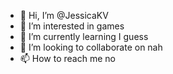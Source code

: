 - 👋 Hi, I’m @JessicaKV
- 👀 I’m interested in games
- 🌱 I’m currently learning I guess
- 💞️ I’m looking to collaborate on nah
- 📫 How to reach me no

<!---
JessicaKV/JessicaKV is a ✨ special ✨ repository because its `README.md` (this file) appears on your GitHub profile.
You can click the Preview link to take a look at your changes.
--->

